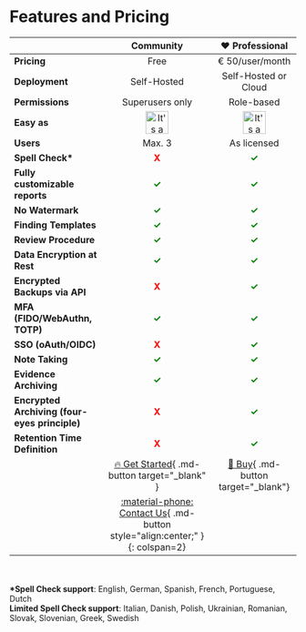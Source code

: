 # Features and Pricing

| | Community | :heart: Professional |
| ------- | :-------: | :-------: |
| __Pricing__    | Free    | € 50/user/month    |
| __Deployment__ | Self-Hosted | Self-Hosted or Cloud |
| __Permissions__ | Superusers only | Role-based |
| __Easy as__    | <img src="/assets/emojis/pie.svg" width="40" alt="It's a pie. Because Pentest reports are as easy as pie." /> | <img src="/assets/emojis/pie.svg" width="40" alt="It's a pie. Because Pentest reports are as easy as pie." /> |
| __Users__ | Max. 3 | As licensed |
| __Spell Check*__ | <span style="color:red;font-weight:bold;">X</span> | <span style="color:green;font-weight:bold;">✓</span> |
| __Fully customizable reports__ | <span style="color:green;font-weight:bold;">✓</span> | <span style="color:green;font-weight:bold;">✓</span> |
| __No Watermark__ | <span style="color:green;font-weight:bold;">✓</span> | <span style="color:green;font-weight:bold;">✓</span> |
| __Finding Templates__ | <span style="color:green;font-weight:bold;">✓</span> | <span style="color:green;font-weight:bold;">✓</span> |
| __Review Procedure__ | <span style="color:green;font-weight:bold;">✓</span> | <span style="color:green;font-weight:bold;">✓</span> |
| __Data Encryption at Rest__ | <span style="color:green;font-weight:bold;">✓</span> | <span style="color:green;font-weight:bold;">✓</span> |
| __Encrypted Backups via API__ | <span style="color:red;font-weight:bold;">X</span> | <span style="color:green;font-weight:bold;">✓</span> |
| __MFA (FIDO/WebAuthn, TOTP)__ | <span style="color:green;font-weight:bold;">✓</span> | <span style="color:green;font-weight:bold;">✓</span> |
| __SSO (oAuth/OIDC)__ | <span style="color:red;font-weight:bold;">X</span> | <span style="color:green;font-weight:bold;">✓</span> |
| __Note Taking__ | <span style="color:green;font-weight:bold;">✓</span> | <span style="color:green;font-weight:bold;">✓</span> |
| __Evidence Archiving__ | <span style="color:green;font-weight:bold;">✓</span> | <span style="color:green;font-weight:bold;">✓</span> |
| __Encrypted Archiving (four-eyes principle)__ | <span style="color:red;font-weight:bold;">X</span> | <span style="color:green;font-weight:bold;">✓</span> |
| __Retention Time Definition__ | <span style="color:red;font-weight:bold;">X</span> | <span style="color:green;font-weight:bold;">✓</span> |
|  | [:fire: Get Started](/setup/installation/){ .md-button target="_blank" } | [:rocket: Buy](https://cloud.sysreptor.com/order/){ .md-button target="_blank"} |
| | [:material-phone: Contact Us](/contact-us/){ .md-button style="align:center;" } {: colspan=2} |


<br><br>
__*Spell Check support__: English, German, Spanish, French, Portuguese, Dutch  
__Limited Spell Check support__: Italian, Danish, Polish, Ukrainian, Romanian, Slovak, Slovenian, Greek, Swedish